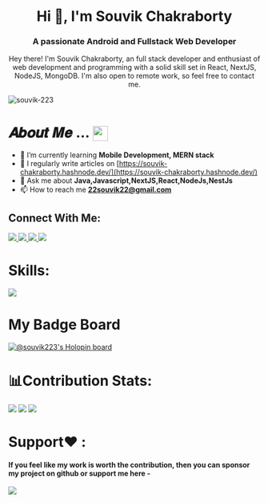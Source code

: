 <h1 align="center">Hi 👋, I'm Souvik Chakraborty</h1>
<h3 align="center">A passionate Android and Fullstack Web Developer</h3>
<p align="center" >
 Hey there! I'm Souvik Chakraborty, an full stack developer and enthusiast of web development and programming with a solid skill set in React, NextJS, NodeJS, MongoDB. I'm also open to remote work, so feel free to contact me.
</p>
<p align="left"> <img src="https://komarev.com/ghpvc/?username=souvik-223&label=Profile%20views&color=0e75b6&style=flat" alt="souvik-223" /> </p>

#  𝑨𝒃𝒐𝒖𝒕 𝑴𝒆 ... <img align="center" src="https://user-images.githubusercontent.com/106914208/213806625-795bf34c-ff4c-47ec-a094-c2b538209d9e.gif" width="30" />
- 🌱 I’m currently learning **Mobile Development, MERN stack**
- 📝 I regularly write articles on [https://souvik-chakraborty.hashnode.dev/](https://souvik-chakraborty.hashnode.dev/)
- 💬 Ask me about **Java,Javascript,NextJS,React,NodeJs,NestJs**
- 📫 How to reach me **22souvik22@gmail.com**

## Connect With Me:

  <a href="https://linkedin.com/in/souvikchakraborty-developer">
    <img src="https://skillicons.dev/icons?i=linkedin" />
  </a>
  <a href="https://twitter.com/@_souvik_kr">
    <img src="https://skillicons.dev/icons?i=twitter" />
  </a>
  <a href="https://dev.to/@souvik223">
    <img src="https://skillicons.dev/icons?i=devto" />
  </a>
  <a href="https://www.instagram.com/_souvik_chakraborty/">
    <img src="https://skillicons.dev/icons?i=instagram" />
  </a>


# Skills:

  <a href="https://skillicons.dev">
    <img src="https://skillicons.dev/icons?i=js,ts,go,nextjs,react,vite,nodejs,express,prisma,graphql,py,java,c,git,github,githubactions,html,css,tailwind,figma,firebase,mongodb,postman,kotlin,androidstudio,nginx,vscode,idea,netlify,vercel,ai,ps" />
  </a>

# My Badge Board

[![@souvik223's Holopin board](https://holopin.me/souvik223)](https://holopin.io/@souvik223)

# 📊Contribution Stats:
![](https://github-readme-stats.vercel.app/api?username=Souvik-223&theme=midnight-purple&hide_border=false&include_all_commits=true&count_private=true)
![](https://github-readme-stats.vercel.app/api/top-langs/?username=Souvik-223&theme=algolia&hide_border=false&include_all_commits=true&count_private=true&langs_count=8&layout=compact)
![](https://github-readme-streak-stats.herokuapp.com/?user=Souvik-223&theme=neon&hide_border=false)

# Support❤ :
<h4 align="left">If you feel like my work is worth the contribution, then you can sponsor my project on github or support me here - </h4>
<a href="https://www.buymeacoffee.com/22souvik22r"><img src="https://img.buymeacoffee.com/button-api/?text=Buy me a book&emoji=📖&slug=22souvik22r&button_colour=FFDD00&font_colour=000000&font_family=Cookie&outline_colour=000000&coffee_colour=ffffff" /></a>



